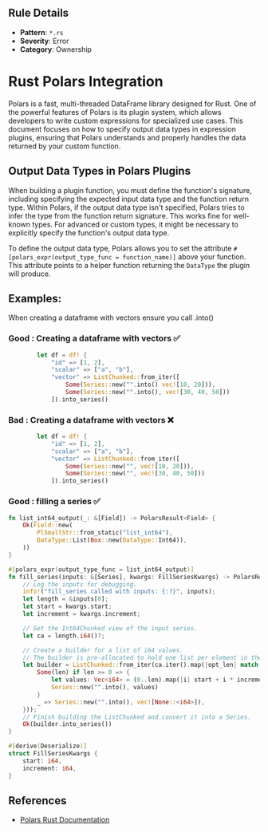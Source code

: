 ## Rule Details

- **Pattern**: `*.rs`
- **Severity**: Error
- **Category**: Ownership

# Rust Polars Integration

Polars is a fast, multi-threaded DataFrame library designed for Rust. One of the powerful features of Polars is its 
plugin system, which allows developers to write custom expressions for specialized use cases. This document 
focuses on how to specify output data types in expression plugins, ensuring that Polars understands and properly 
handles the data returned by your custom function.

## Output Data Types in Polars Plugins

When building a plugin function, you must define the function's signature, including specifying the expected input 
data type and the function return type. Within Polars, if the output data type isn't specified, Polars tries to 
infer the type from the function return signature. This works fine for well-known types. For advanced or custom 
types, it might be necessary to explicitly specify the function's output data type.

To define the output data type, Polars allows you to set the attribute `#[polars_expr(output_type_func = function_name)]` 
above your function. This attribute points to a helper function returning the `DataType` the plugin will produce.


## Examples:


When creating a dataframe with vectors ensure you call .into()
### Good : Creating a dataframe with vectors ✅

```rust
        let df = df! {
            "id" => [1, 2],
            "scalar" => ["a", "b"],
            "vector" => ListChunked::from_iter([
                Some(Series::new("".into() vec![10, 20])),
                Some(Series::new("".into(), vec![30, 40, 50]))
            ]).into_series()
```

### Bad : Creating a dataframe with vectors ❌

```rust
        let df = df! {
            "id" => [1, 2],
            "scalar" => ["a", "b"],
            "vector" => ListChunked::from_iter([
                Some(Series::new("", vec![10, 20])),
                Some(Series::new("", vec![30, 40, 50]))
            ]).into_series()
```



### Good : filling a series ✅

```rust
fn list_int64_output(_: &[Field]) -> PolarsResult<Field> {
    Ok(Field::new(
        PlSmallStr::from_static("list_int64"),
        DataType::List(Box::new(DataType::Int64)),
    ))
}

#[polars_expr(output_type_func = list_int64_output)]
fn fill_series(inputs: &[Series], kwargs: FillSeriesKwargs) -> PolarsResult<Series> {
    // Log the inputs for debugging.
    info!("fill_series called with inputs: {:?}", inputs);
    let length = &inputs[0];
    let start = kwargs.start;
    let increment = kwargs.increment;

    // Get the Int64Chunked view of the input series.
    let ca = length.i64()?;

    // Create a builder for a list of i64 values.
    // The builder is pre-allocated to hold one list per element in the input.
    let builder = ListChunked::from_iter(ca.iter().map(|opt_len| match opt_len {
        Some(len) if len >= 0 => {
            let values: Vec<i64> = (0..len).map(|i| start + i * increment).collect();
            Series::new("".into(), values)
        }
        _ => Series::new("".into(), vec![None::<i64>]),
    }));
    // Finish building the ListChunked and convert it into a Series.
    Ok(builder.into_series())
}

#[derive(Deserialize)]
struct FillSeriesKwargs {
    start: i64,
    increment: i64,
}
```

## References

- [Polars Rust Documentation](https:/docs.rs/polars/latest/polars)